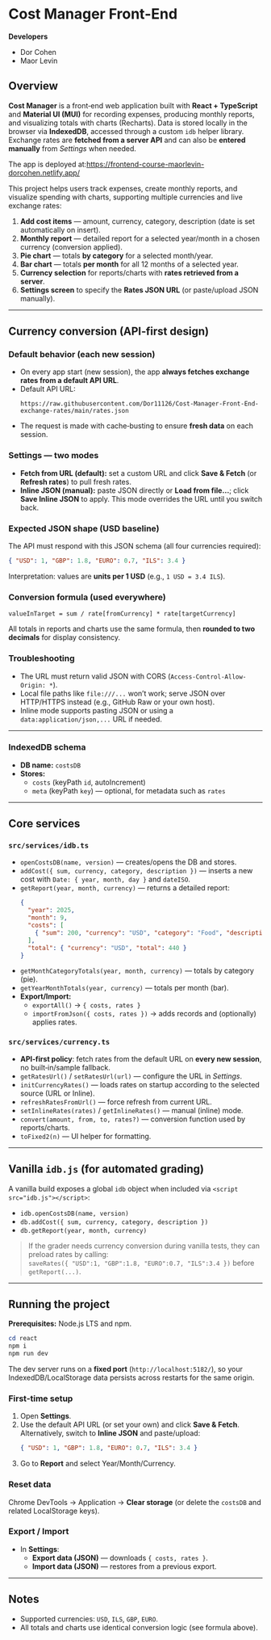 # Cost Manager Front-End

**Developers**
- Dor Cohen
- Maor Levin

## Overview
**Cost Manager** is a front‑end web application built with **React + TypeScript** and **Material UI (MUI)** for recording expenses, producing monthly reports, and visualizing totals with charts (Recharts). Data is stored locally in the browser via **IndexedDB**, accessed through a custom `idb` helper library. Exchange rates are **fetched from a server API** and can also be **entered manually** from *Settings* when needed.

The app is deployed at:https://frontend-course-maorlevin-dorcohen.netlify.app/

This project helps users track expenses, create monthly reports, and visualize spending with charts, supporting multiple currencies and live exchange rates:
1. **Add cost items** — amount, currency, category, description (date is set automatically on insert).
2. **Monthly report** — detailed report for a selected year/month in a chosen currency (conversion applied).
3. **Pie chart** — totals **by category** for a selected month/year.
4. **Bar chart** — totals **per month** for all 12 months of a selected year.
5. **Currency selection** for reports/charts with **rates retrieved from a server**.
6. **Settings screen** to specify the **Rates JSON URL** (or paste/upload JSON manually).

---

## Currency conversion (API‑first design)

### Default behavior (each new session)
- On every app start (new session), the app **always fetches exchange rates from a default API URL**.
- Default API URL:
  ```
  https://raw.githubusercontent.com/Dor11126/Cost-Manager-Front-End-exchange-rates/main/rates.json
  ```
- The request is made with cache‑busting to ensure **fresh data** on each session.

### Settings — two modes
- **Fetch from URL (default):** set a custom URL and click **Save & Fetch** (or **Refresh rates**) to pull fresh rates.
- **Inline JSON (manual):** paste JSON directly or **Load from file…**; click **Save Inline JSON** to apply. This mode overrides the URL until you switch back.

### Expected JSON shape (USD baseline)
The API must respond with this JSON schema (all four currencies required):
```json
{ "USD": 1, "GBP": 1.8, "EURO": 0.7, "ILS": 3.4 }
```
Interpretation: values are **units per 1 USD** (e.g., `1 USD = 3.4 ILS`).

### Conversion formula (used everywhere)
```
valueInTarget = sum / rate[fromCurrency] * rate[targetCurrency]
```
All totals in reports and charts use the same formula, then **rounded to two decimals** for display consistency.

### Troubleshooting
- The URL must return valid JSON with CORS (`Access-Control-Allow-Origin: *`).  
- Local file paths like `file:///...` won’t work; serve JSON over HTTP/HTTPS instead (e.g., GitHub Raw or your own host).
- Inline mode supports pasting JSON or using a `data:application/json,...` URL if needed.

---

### IndexedDB schema
- **DB name:** `costsDB`  
- **Stores:**
  - `costs` (keyPath `id`, autoIncrement)  
  - `meta` (keyPath `key`) — optional, for metadata such as `rates`

---

## Core services

### `src/services/idb.ts`
- `openCostsDB(name, version)` — creates/opens the DB and stores.
- `addCost({ sum, currency, category, description })` — inserts a new cost with `Date: { year, month, day }` and `dateISO`.
- `getReport(year, month, currency)` — returns a detailed report:
  ```json
  {
    "year": 2025,
    "month": 9,
    "costs": [
      { "sum": 200, "currency": "USD", "category": "Food", "description": "Milk 3%", "Date": { "day": 12 } }
    ],
    "total": { "currency": "USD", "total": 440 }
  }
  ```
- `getMonthCategoryTotals(year, month, currency)` — totals by category (pie).
- `getYearMonthTotals(year, currency)` — totals per month (bar).
- **Export/Import:**
  - `exportAll()` → `{ costs, rates }`
  - `importFromJson({ costs, rates })` → adds records and (optionally) applies rates.

### `src/services/currency.ts`
- **API‑first policy**: fetch rates from the default URL on **every new session**, no built‑in/sample fallback.
- `getRatesUrl()` / `setRatesUrl(url)` — configure the URL in *Settings*.
- `initCurrencyRates()` — loads rates on startup according to the selected source (URL or Inline).
- `refreshRatesFromUrl()` — force refresh from current URL.
- `setInlineRates(rates)` / `getInlineRates()` — manual (inline) mode.
- `convert(amount, from, to, rates?)` — conversion function used by reports/charts.
- `toFixed2(n)` — UI helper for formatting.

---

## Vanilla `idb.js` (for automated grading)
A vanilla build exposes a global `idb` object when included via `<script src="idb.js"></script>`:
- `idb.openCostsDB(name, version)`
- `db.addCost({ sum, currency, category, description })`
- `db.getReport(year, month, currency)`

> If the grader needs currency conversion during vanilla tests, they can preload rates by calling:  
> `saveRates({ "USD":1, "GBP":1.8, "EURO":0.7, "ILS":3.4 })` before `getReport(...)`.

---

## Running the project
**Prerequisites:** Node.js LTS and npm.

```powershell
cd react
npm i
npm run dev
```
The dev server runs on a **fixed port** (`http://localhost:5182/`), so your IndexedDB/LocalStorage data persists across restarts for the same origin.

### First‑time setup
1. Open **Settings**.
2. Use the default API URL (or set your own) and click **Save & Fetch**.  
   Alternatively, switch to **Inline JSON** and paste/upload:
   ```json
   { "USD": 1, "GBP": 1.8, "EURO": 0.7, "ILS": 3.4 }
   ```
3. Go to **Report** and select Year/Month/Currency.

### Reset data
Chrome DevTools → Application → **Clear storage** (or delete the `costsDB` and related LocalStorage keys).

### Export / Import
- In **Settings**:
  - **Export data (JSON)** — downloads `{ costs, rates }`.
  - **Import data (JSON)** — restores from a previous export.

---

## Notes
- Supported currencies: `USD`, `ILS`, `GBP`, `EURO`.
- All totals and charts use identical conversion logic (see formula above).
